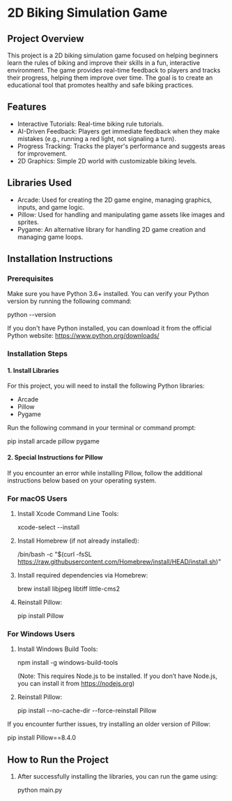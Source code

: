 # 2D Biking Simulation Game

## Project Overview
This project is a 2D biking simulation game focused on helping beginners learn the rules of biking and improve their skills in a fun, interactive environment. The game provides real-time feedback to players and tracks their progress, helping them improve over time. The goal is to create an educational tool that promotes healthy and safe biking practices.

## Features
- Interactive Tutorials: Real-time biking rule tutorials.
- AI-Driven Feedback: Players get immediate feedback when they make mistakes (e.g., running a red light, not signaling a turn).
- Progress Tracking: Tracks the player's performance and suggests areas for improvement.
- 2D Graphics: Simple 2D world with customizable biking levels.

## Libraries Used
- Arcade: Used for creating the 2D game engine, managing graphics, inputs, and game logic.
- Pillow: Used for handling and manipulating game assets like images and sprites.
- Pygame: An alternative library for handling 2D game creation and managing game loops.

## Installation Instructions

### Prerequisites
Make sure you have Python 3.6+ installed. You can verify your Python version by running the following command:

python --version

If you don't have Python installed, you can download it from the official Python website: https://www.python.org/downloads/

### Installation Steps

#### 1. Install Libraries

For this project, you will need to install the following Python libraries:

- Arcade
- Pillow
- Pygame

Run the following command in your terminal or command prompt:

pip install arcade pillow pygame

#### 2. Special Instructions for Pillow

If you encounter an error while installing Pillow, follow the additional instructions below based on your operating system.

### For macOS Users

1. Install Xcode Command Line Tools:
   
   xcode-select --install

2. Install Homebrew (if not already installed):
   
   /bin/bash -c "$(curl -fsSL https://raw.githubusercontent.com/Homebrew/install/HEAD/install.sh)"

3. Install required dependencies via Homebrew:
   
   brew install libjpeg libtiff little-cms2

4. Reinstall Pillow:
   
   pip install Pillow

### For Windows Users

1. Install Windows Build Tools:
   
   npm install -g windows-build-tools

   (Note: This requires Node.js to be installed. If you don’t have Node.js, you can install it from https://nodejs.org)

2. Reinstall Pillow:
   
   pip install --no-cache-dir --force-reinstall Pillow

If you encounter further issues, try installing an older version of Pillow:

pip install Pillow==8.4.0

## How to Run the Project

1. After successfully installing the libraries, you can run the game using:

   python main.py
